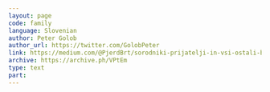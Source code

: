 ```yaml
---
layout: page
code: family
language: Slovenian
author: Peter Golob
author_url: https://twitter.com/GolobPeter
link: https://medium.com/@PjerdBrt/sorodniki-prijatelji-in-vsi-ostali-b1586567189d
archive: https://archive.ph/VPtEm
type: text
part: 
---
```


